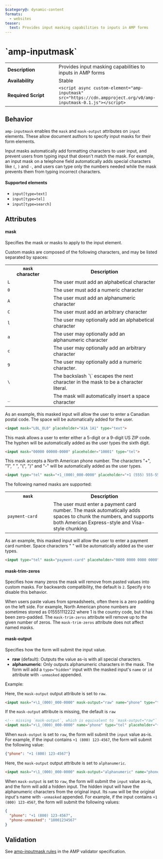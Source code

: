```yaml
---
$category@: dynamic-content
formats:
  - websites
teaser:
  text: Provides input masking capabilities to inputs in AMP forms
---
```

<!--
Copyright 2018 The AMP HTML Authors. All Rights Reserved.

Licensed under the Apache License, Version 2.0 (the "License");
you may not use this file except in compliance with the License.
You may obtain a copy of the License at

      http://www.apache.org/licenses/LICENSE-2.0

Unless required by applicable law or agreed to in writing, software
distributed under the License is distributed on an "AS-IS" BASIS,
WITHOUT WARRANTIES OR CONDITIONS OF ANY KIND, either express or implied.
See the License for the specific language governing permissions and
limitations under the License.
-->

# \`amp-inputmask\`

<table>
  <tr>
    <td width="40%"><strong>Description</strong></td>
    <td>Provides input masking capabilities to inputs in AMP forms</td>
  </tr>
  <tr>
    <td width="40%"><strong>Availability</strong></td>
    <td>Stable</td>
  </tr>
  <tr>
    <td width="40%"><strong>Required Script</strong></td>
    <td><code>&lt;script async custom-element="amp-inputmask" src="https://cdn.ampproject.org/v0/amp-inputmask-0.1.js">&lt;/script></code></td>
  </tr>
  <!-- TODO(@cvializ) after the experiment is in PROD so AMP By Example can use the component -->
  <!-- <tr>
    <td width="40%"><strong>Examples</strong></td>
    <td>FILL THIS IN</td>
  </tr> -->
</table>

## Behavior

`amp-inputmask` enables the `mask` and `mask-output` attributes on `input` elements. These allow document authors to specify input masks for their form elements.

Input masks automatically add formatting characters to user input, and prevent
users from typing input that doesn't match the mask. For example, an input mask
on a telephone field automatically adds special characters like
`(`, `)` and `-`, and users can type only the numbers needed while the mask prevents
them from typing incorrect characters.

#### Supported elements

- `input[type=text]`
- `input[type=tel]`
- `input[type=search]`

## Attributes

#### mask

Specifies the mask or masks to apply to the input element.

Custom masks are composed of the following characters,
and may be listed separated by spaces:

<table>
<tr>
<th width="30%"><code>mask</code><br>character</th>
<th>Description</th>
</tr>
<tr>
<td><code>L</code></td>
<td>The user must add an alphabetical character</td>
</tr>
<tr>
<td><code>0</code></td>
<td>The user must add a numeric character</td>
</tr>
<tr>
<td><code>A</code></td>
<td>The user must add an alphanumeric character</td>
</tr>
<tr>
<td><code>C</code></td>
<td>The user must add an arbitrary character</td>
</tr>
<tr>
<td><code>l</code></td>
<td>The user may optionally add an alphabetical character</td>
</tr>
<tr>
<td><code>a</code></td>
<td>The user may optionally add an alphanumeric character</td>
</tr>
<tr>
<td><code>c</code></td>
<td>The user may optionally add an arbitrary character</td>
</tr>
<tr>
<td><code>9</code></td>
<td>The user may optionally add a numeric character.</td>
</tr>
<tr>
<td><code>\</code></td>
<td>The backslash `\` escapes the next character in the mask to be a character literal.</td>
</tr>
<tr>
<td><code>_</code></td>
<td>The mask will automatically insert a space character</td>
</tr>
</tbody>
</table>

As an example, this masked input will allow the user to enter a
Canadian postal code. The space will be automatically added for the user.
```html
<input mask="L0L_0L0" placeholder="A1A 1A1" type="text">
```

This mask allows a user to enter either a 5-digit or a 9-digit US ZIP code.
The hyphen will be automatically added as the user types the sixth digit.
```html
<input mask="00000 00000-0000" placeholder="10001" type="tel">
```

This mask accepts a North American phone number.
The characters "+", "1", " ", "(", ")" and "-" will be automatically added as the user types.
```html
<input type="tel" mask="+1_(000)_000-0000" placeholder="+1 (555) 555-5555">
```

The following named masks are supported:

<table>
<tr>
<th width="30%"><code>mask</code><br></th>
<th>Description</th>
</tr>
<tr>
<td><code>payment-card</code></td>
<td>The user must enter a payment card number.
The mask automatically adds spaces to chunk the numbers, and supports both
American Express-style and Visa-style chunking.</td>
</tr>
</tbody>
</table>

As an example, this masked input will allow the user to enter a payment card number.
Space characters " " will be automatically added as the user types.

```html
<input type="tel" mask="payment-card" placeholder="0000 0000 0000 0000">
```

#### mask-trim-zeros

Specifies how many zeros the mask will remove from pasted values into
custom masks. For backwards compatibility, the default is `2`.
Specify `0` to disable this behavior.

When users paste values from spreadsheets, often there is a zero padding
on the left side. For example, North American phone numbers are sometimes
stored as 015551112222 where 1 is the country code, but it has been zero-padded.
The `mask-trim-zeros` attribute will remove up to the given number of zeros.
The `mask-trim-zeros` attribute does not affect named masks.

#### mask-output

Specifies how the form will submit the input value.

- **raw** (default): Outputs the value as-is with all special characters.
- **alphanumeric**: Only outputs alphanumeric characters in the mask. The form will add a `type="hidden"` input with the masked input's `name` or `id` attribute with  `-unmasked` appended.

Example:

Here, the `mask-output` output attribute is set to `raw`.

```html
<input mask="+\1_(000)_000-0000" mask-output="raw" name="phone" type="tel" placeholder="+1 (555) 555-5555">
```

If the `mask-output` attribute is missing, the default is `raw`
```html
<!-- missing `mask-output`, which is equivalent to `mask-output="raw"` -->
<input mask="+\1_(000)_000-0000" name="phone" type="tel" placeholder="+1 (555) 555-5555">
```

When `mask-output` is set to `raw`, the form will submit the `input` value as-is. For example, if the input contains `+1 (800) 123-4567`, the form will submit the following value:

```json
{"phone": "+1 (800) 123-4567"}
```

Here, the `mask-output` output attribute is set to `alphanumeric`.

```html
<input mask="+\1_(000)_000-0000" mask-output="alphanumeric" name="phone" type="tel" placeholder="+1 (555) 555-5555">
```

When `mask-output` is set to `raw`, the form will submit the `input` value as-is, and the form will add a hidden input. The hidden input will have the alphanumeric characters from the original input. Its `name` will be the original input's name with `-unmasked` appended. For example, if the input contains `+1 (800) 123-4567`, the form will submit the following values:
```json
{
  "phone": "+1 (800) 123-4567",
  "phone-unmasked": "18001234567"
}
```

## Validation
See [amp-inputmask rules](https://github.com/ampproject/amphtml/blob/master/extensions/amp-inputmask/validator-amp-inputmask.protoascii) in the AMP validator specification.
